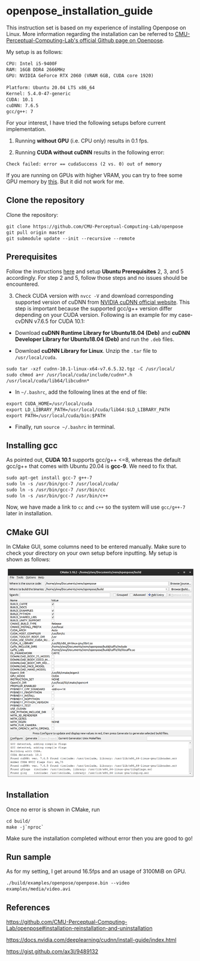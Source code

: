 # openpose_installation_guide

This instruction set is based on my experience of installing Openpose on Linux. More information regarding the installation can be referred to [CMU-Perceptual-Computing-Lab's official Github page on Openpose](https://github.com/CMU-Perceptual-Computing-Lab/openpose/blob/master/doc/installation.md#windows-portable-demo).

My setup is as follows:

```
CPU: Intel i5-9400F
RAM: 16GB DDR4 2666MHz
GPU: NVIDIA GeForce RTX 2060 (VRAM 6GB, CUDA core 1920)

Platform: Ubuntu 20.04 LTS x86_64
Kernel: 5.4.0-47-generic
CUDA: 10.1
cuDNN: 7.6.5
gcc/g++: 7
```

For your interest, I have tried the following setups before current implementation.

1. Running **without GPU** (i.e. CPU only) results in 0.1 fps.

2. Running **CUDA without cuDNN** results in the following error:
```
Check failed: error == cudaSuccess (2 vs. 0) out of memory
```
If you are running on GPUs with higher VRAM, you can try to free some GPU memory by [this](https://stackoverflow.com/questions/40090892/check-failed-error-cudasuccess-2-vs-0-out-of-memory). But it did not work for me.

## Clone the repository

Clone the repository:

```
git clone https://github.com/CMU-Perceptual-Computing-Lab/openpose
git pull origin master
git submodule update --init --recursive --remote
``` 

## Prerequisites

Follow the instructions [here](https://github.com/CMU-Perceptual-Computing-Lab/openpose/blob/master/doc/prerequisites.md) and setup **Ubuntu Prerequisites** 2, 3, and 5 accordingly. For step 2 and 5, follow those steps and no issues should be encountered.

3. Check CUDA version with `nvcc -V` and download corresponding supported version of cuDNN from [NVIDIA cuDNN official website](https://developer.nvidia.com/cudnn). 
This step is important because the supported gcc/g++ version differ depending on your CUDA version.
Following is an example for my case- cvDNN v7.6.5 for CUDA 10.1:

- Download **cuDNN Runtime Library for Ubuntu18.04 (Deb)** and **cuDNN Developer Library for Ubuntu18.04 (Deb)** and run the `.deb` files.

- Download **cuDNN Library for Linux**. Unzip the `.tar` file to `/usr/local/cuda`.

```
sudo tar -xzf cudnn-10.1-linux-x64-v7.6.5.32.tgz -C /usr/local/
sudo chmod a+r /usr/local/cuda/include/cudnn*.h /usr/local/cuda/lib64/libcudnn*
```

- In `~/.bashrc`, add the following lines at the end of file:
```
export CUDA_HOME=/usr/local/cuda
export LD_LIBRARY_PATH=/usr/local/cuda/lib64:$LD_LIBRARY_PATH
export PATH=/usr/local/cuda/bin:$PATH
```
- Finally, run `source ~/.bashrc` in terminal.


## Installing gcc
As pointed out, **CUDA 10.1** supports gcc/g++ <=8, whereas the default gcc/g++ that comes with Ubuntu 20.04 is **gcc-9**. We need to fix that.

```
sudo apt-get install gcc-7 g++-7
sudo ln -s /usr/bin/gcc-7 /usr/local/cuda/
sudo ln -s /usr/bin/gcc-7 /usr/bin/cc
sudo ln -s /usr/bin/gcc-7 /usr/bin/c++
```
Now, we have made a link to `cc` and `c++` so the system will use `gcc/g++-7` later in installation.


## CMake GUI
In CMake GUI, some columns need to be entered manually. Make sure to check your directory on your own setup before inputting.
My setup is shown as follows:

<p align='center'>
  <img src="sample/CMake_sample.png">
</p>

## Installation
Once no error is shown in CMake, run

```
cd build/
make -j`nproc`
```
Make sure the installation completed without error then you are good to go!

## Run sample
As for my setting, I get around 16.5fps and an usage of 3100MiB on GPU.
```
./build/examples/openpose/openpose.bin --video examples/media/video.avi
```

## References
https://github.com/CMU-Perceptual-Computing-Lab/openpose#installation-reinstallation-and-uninstallation

https://docs.nvidia.com/deeplearning/cudnn/install-guide/index.html

https://gist.github.com/ax3l/9489132